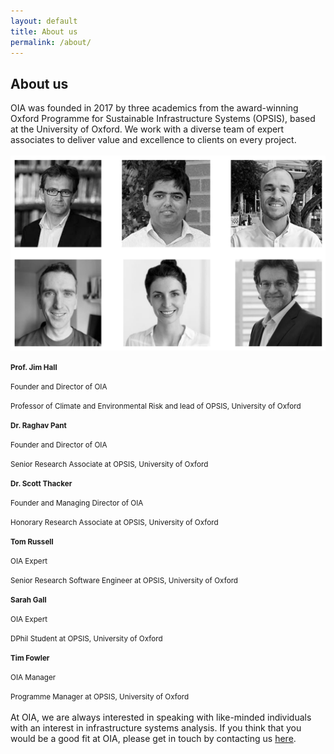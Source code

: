 ```yaml
---
layout: default
title: About us
permalink: /about/
---
```


## About us

OIA was founded in 2017 by three academics from the award-winning Oxford Programme for Sustainable Infrastructure Systems (OPSIS), based at the University of Oxford. We work with a diverse team of expert associates to deliver value and excellence to clients on every project. 
<br>
<br>
<img src="/assets/img/team.png" alt="OIA Team">

<small><b>Prof. Jim Hall</b></small>

<small>Founder and Director of OIA</small>

<small>Professor of Climate and Environmental Risk and lead of OPSIS, University of Oxford</small>

<small><b>Dr. Raghav Pant</b></small>

<small>Founder and Director of OIA</small>

<small>Senior Research Associate at OPSIS, University of Oxford</small>

<small><b>Dr. Scott Thacker</b></small>

<small>Founder and Managing Director of OIA</small>

<small>Honorary Research Associate at OPSIS, University of Oxford</small>

<small><b>Tom Russell</b></small>

<small>OIA Expert</small>

<small>Senior Research Software Engineer at OPSIS, University of Oxford</small>

<small><b>Sarah Gall</b></small>

<small>OIA Expert</small>

<small>DPhil Student at OPSIS, University of Oxford</small>

<small><b>Tim Fowler</b></small>

<small>OIA Manager</small>

<small>Programme Manager at OPSIS, University of Oxford</small>
<br>
<br>
At OIA, we are always interested in speaking with like-minded individuals with an interest in infrastructure systems analysis. If you think that you would be a good fit at OIA, please get in touch by contacting us <a href="mailto:{{ site.email }}">here</a>. 

